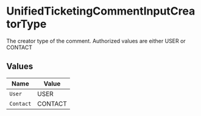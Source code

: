# UnifiedTicketingCommentInputCreatorType

The creator type of the comment. Authorized values are either USER or CONTACT


## Values

| Name      | Value     |
| --------- | --------- |
| `User`    | USER      |
| `Contact` | CONTACT   |